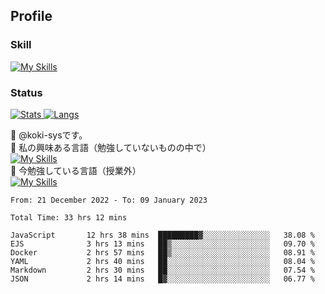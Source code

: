 ## Profile
### Skill
[![My Skills](https://skillicons.dev/icons?i=html,css,javascript,php,java,nodejs,react,bootstrap,docker,laravel,git,github,githubactions,materialui&theme=dark)](https://skillicons.dev)<br>
### Status
[![Stats](https://github-readme-stats.vercel.app/api?username=koki-sys&count_private=true&show_icons=true)
![Langs](https://github-readme-stats.vercel.app/api/top-langs/?username=koki-sys&layout=compact)](https://github.com/koki-sys)

👋 @koki-sysです。<br/>
👀 私の興味ある言語（勉強していないものの中で）<br/>
[![My Skills](https://skillicons.dev/icons?i=golang,gin&theme=dark)](https://skillicons.dev)<br/>
🌱 今勉強している言語（授業外）<br/>
[![My Skills](https://skillicons.dev/icons?i=typescript,react&theme=dark)](https://skillicons.dev)


<!---
koki-sys/koki-sys is a ✨ special ✨ repository because its `README.md` (this file) appears on your GitHub profile.
You can click the Preview link to take a look at your changes.
--->

<!--START_SECTION:waka-->

```text
From: 21 December 2022 - To: 09 January 2023

Total Time: 33 hrs 12 mins

JavaScript       12 hrs 38 mins  █████████▓░░░░░░░░░░░░░░░   38.08 %
EJS              3 hrs 13 mins   ██▒░░░░░░░░░░░░░░░░░░░░░░   09.70 %
Docker           2 hrs 57 mins   ██▒░░░░░░░░░░░░░░░░░░░░░░   08.91 %
YAML             2 hrs 40 mins   ██░░░░░░░░░░░░░░░░░░░░░░░   08.04 %
Markdown         2 hrs 30 mins   ██░░░░░░░░░░░░░░░░░░░░░░░   07.54 %
JSON             2 hrs 14 mins   █▓░░░░░░░░░░░░░░░░░░░░░░░   06.77 %
```

<!--END_SECTION:waka-->
